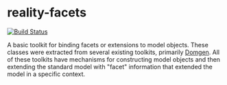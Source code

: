 # reality-facets

[![Build Status](https://secure.travis-ci.org/realityforge/reality-facets.svg?branch=master)](http://travis-ci.org/realityforge/reality-facets)

A basic toolkit for binding facets or extensions to model objects. These classes
were extracted from several existing toolkits, primarily [Domgen](https://github.com/realityforge/domgen).
All of these toolkits have mechanisms for constructing model objects and then extending the standard
model with "facet" information that extended the model in a specific context.
